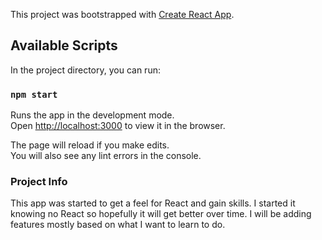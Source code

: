 This project was bootstrapped with [Create React App](https://github.com/facebook/create-react-app).

## Available Scripts

In the project directory, you can run:

### `npm start`

Runs the app in the development mode.<br>
Open [http://localhost:3000](http://localhost:3000) to view it in the browser.

The page will reload if you make edits.<br>
You will also see any lint errors in the console.

### Project Info

This app was started to get a feel for React and gain skills. I started it knowing no React so hopefully it will get better over time.
I will be adding features mostly based on what I want to learn to do.